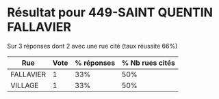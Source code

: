 # Résultat pour 449-SAINT QUENTIN FALLAVIER

Sur 3 réponses dont 2 avec une rue cité (taux réussite 66%)

| Rue | Vote | % réponses | % Nb rues cités|
|-----|------|------------|----------------|
| FALLAVIER | 1 | 33% | 50%|
| VILLAGE | 1 | 33% | 50%|
